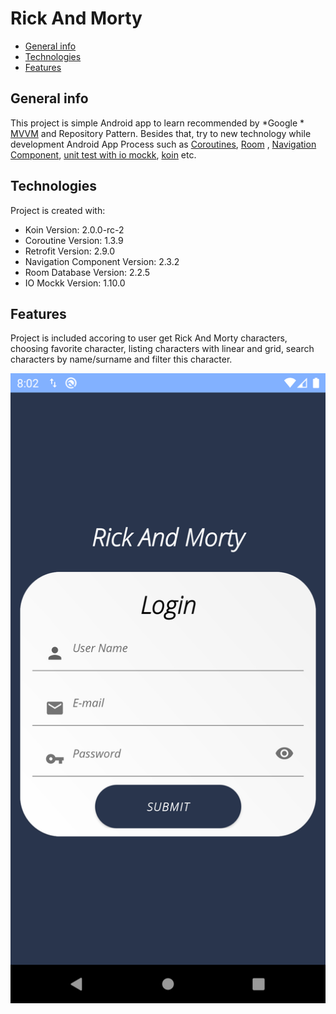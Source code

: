 # Rick And Morty
* [General info](#general-info)
* [Technologies](#technologies)
* [Features](#features)

## General info
This project is simple Android app to learn recommended by *Google * [MVVM](https://developer.android.com/jetpack/guide)
and  Repository Pattern. Besides that, try to new technology while development Android App Process
such as [Coroutines](https://developer.android.com/kotlin/coroutines), [Room](https://developer.android.com/training/data-storage/room)
, [Navigation Component](https://developer.android.com/guide/navigation/navigation-getting-started),
[unit test with io mockk](https://mockk.io/), [koin](https://insert-koin.io/) etc.



## Technologies
Project is created with:
* Koin Version: 2.0.0-rc-2
* Coroutine Version: 1.3.9
* Retrofit Version: 2.9.0
* Navigation Component Version: 2.3.2
* Room Database Version: 2.2.5
* IO Mockk Version: 1.10.0

## Features
Project is included accoring to user get Rick And Morty characters, choosing favorite character,
listing characters with linear and grid, search characters by name/surname  and filter this character.

![Login Page](https://github.com/CihatBostanci/RickAndMortyCharacters/blob/master/app/src/main/res/drawable-v24/giris.png?raw=true "Login Page")

